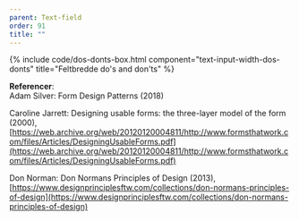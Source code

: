 ```yaml
---
parent: Text-field
order: 91
title: ""
---
```


{% include code/dos-donts-box.html component="text-input-width-dos-donts" title="Feltbredde do's and don'ts" %}

**Referencer**:<br />
Adam Silver: Form Design Patterns (2018)

Caroline Jarrett: Designing usable forms: the three-layer model of the form (2000),<br />
[https://web.archive.org/web/20120120004811/http://www.formsthatwork.com/files/Articles/DesigningUsableForms.pdf](https://web.archive.org/web/20120120004811/http://www.formsthatwork.com/files/Articles/DesigningUsableForms.pdf)

Don Norman: Don Normans Principles of Design (2013),<br />
[https://www.designprinciplesftw.com/collections/don-normans-principles-of-design](https://www.designprinciplesftw.com/collections/don-normans-principles-of-design)
